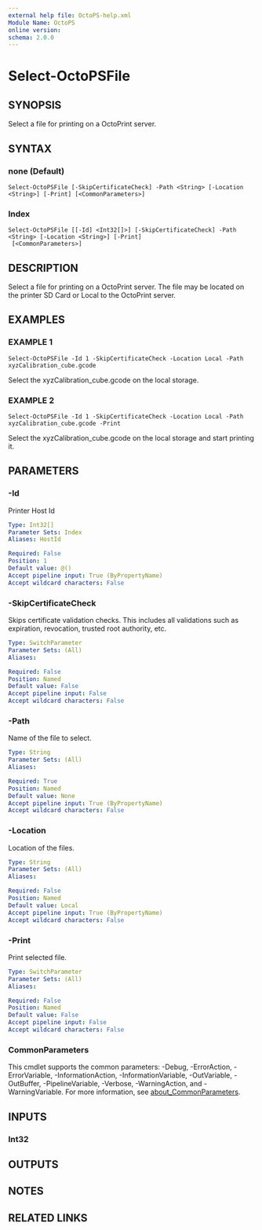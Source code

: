 ```yaml
---
external help file: OctoPS-help.xml
Module Name: OctoPS
online version:
schema: 2.0.0
---
```


# Select-OctoPSFile

## SYNOPSIS
Select a file for printing on a OctoPrint server.

## SYNTAX

### none (Default)
```
Select-OctoPSFile [-SkipCertificateCheck] -Path <String> [-Location <String>] [-Print] [<CommonParameters>]
```

### Index
```
Select-OctoPSFile [[-Id] <Int32[]>] [-SkipCertificateCheck] -Path <String> [-Location <String>] [-Print]
 [<CommonParameters>]
```

## DESCRIPTION
Select a file for printing on a OctoPrint server.
The file may be located on the printer SD Card or Local to the OctoPrint server.

## EXAMPLES

### EXAMPLE 1
```
Select-OctoPSFile -Id 1 -SkipCertificateCheck -Location Local -Path xyzCalibration_cube.gcode
```

Select the xyzCalibration_cube.gcode on the local storage.

### EXAMPLE 2
```
Select-OctoPSFile -Id 1 -SkipCertificateCheck -Location Local -Path xyzCalibration_cube.gcode -Print
```

Select the xyzCalibration_cube.gcode on the local storage and start printing it.

## PARAMETERS

### -Id
Printer Host Id

```yaml
Type: Int32[]
Parameter Sets: Index
Aliases: HostId

Required: False
Position: 1
Default value: @()
Accept pipeline input: True (ByPropertyName)
Accept wildcard characters: False
```

### -SkipCertificateCheck
Skips certificate validation checks.
This includes all validations such as expiration, revocation, trusted root authority, etc.

```yaml
Type: SwitchParameter
Parameter Sets: (All)
Aliases:

Required: False
Position: Named
Default value: False
Accept pipeline input: False
Accept wildcard characters: False
```

### -Path
Name of the file to select.

```yaml
Type: String
Parameter Sets: (All)
Aliases:

Required: True
Position: Named
Default value: None
Accept pipeline input: True (ByPropertyName)
Accept wildcard characters: False
```

### -Location
Location of the files.

```yaml
Type: String
Parameter Sets: (All)
Aliases:

Required: False
Position: Named
Default value: Local
Accept pipeline input: True (ByPropertyName)
Accept wildcard characters: False
```

### -Print
Print selected file.

```yaml
Type: SwitchParameter
Parameter Sets: (All)
Aliases:

Required: False
Position: Named
Default value: False
Accept pipeline input: False
Accept wildcard characters: False
```

### CommonParameters
This cmdlet supports the common parameters: -Debug, -ErrorAction, -ErrorVariable, -InformationAction, -InformationVariable, -OutVariable, -OutBuffer, -PipelineVariable, -Verbose, -WarningAction, and -WarningVariable. For more information, see [about_CommonParameters](http://go.microsoft.com/fwlink/?LinkID=113216).

## INPUTS

### Int32
## OUTPUTS

## NOTES

## RELATED LINKS
